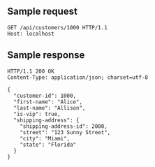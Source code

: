 
Sample request
--------------

    GET /api/customers/1000 HTTP/1.1
    Host: localhost

Sample response
---------------

    HTTP/1.1 200 OK
    Content-Type: application/json; charset=utf-8

    {
      "customer-id": 1000,
      "first-name": "Alice",
      "last-name": "Allison",
      "is-vip": true,
      "shipping-address": {
        "shipping-address-id": 2000,
        "street": "123 Sunny Street",
        "city": "Miami",
        "state": "Florida"
      }
    }
